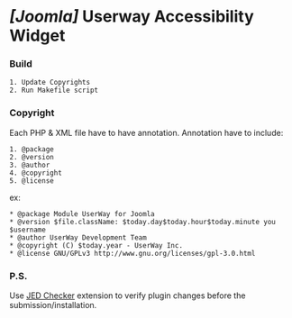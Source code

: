# _[Joomla]_ Userway Accessibility Widget

### Build

    1. Update Copyrights
    2. Run Makefile script

### Copyright

Each PHP & XML file have to have annotation. Annotation have to include:
    
    1. @package
    2. @version
    3. @author
    4. @copyright
    5. @license

ex:

    * @package Module UserWay for Joomla
    * @version $file.className: $today.day$today.hour$today.minute you $username
    * @author UserWay Development Team
    * @copyright (C) $today.year - UserWay Inc.
    * @license GNU/GPLv3 http://www.gnu.org/licenses/gpl-3.0.html
### P.S.

Use [JED Checker](https://extensions.joomla.org/extension/jedchecker/) extension to verify plugin changes before the submission/installation.